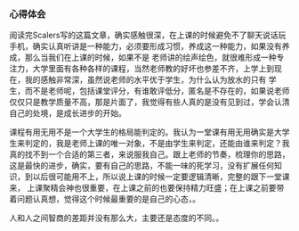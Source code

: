 ### 心得体会

  阅读完Scalers写的这篇文章，确实感触很深，在上课的时候避免不了聊天说话玩手机，确实认真听讲是一种能力，必须要形成习惯，养成这一种能力，如果没有养成，那么当我们在上课的时候，如果不是
老师讲的绘声绘色，就很难形成一种专注力，大学里面有各种各样的课程，当然老师教的好坏也参差不齐，上学上到现在，我的感触非常深，虽然说老师的水平优于学生，为什么认为放水的只有
学生，而不是老师呢，包括课堂评分，有谁敢评低分，匿名是不存在的，如果说老师仅仅只是教学质量不高，那是片面了，我觉得有些人真的是没有见到过，学会认清自己的处境，是成长进步的开始。

课程有用无用不是一个大学生的格局能判定的。我认为一堂课有用无用确实是大学生来判定的，我是老师上课的唯一对象，不是由学生来判定，还能由谁来判定？我真的找不到一个合适的第三者，来说服我自己。跟上老师的节奏，梳理你的思路，这是最快的进步，确实，要有自己的思路，不能一味的死学习，没有扩展任何知识，到以后很可能用不上，所以说上课的时候一定要逻辑清晰，完整的跟下一堂课来，
上课聚精会神也很重要，在上课之前的也要保持精力旺盛；在上课之前要带着问题认真想，觉得这个时候最重要的是自己的心态，。

人和人之间智商的差距并没有那么大，主要还是态度的不同。。
